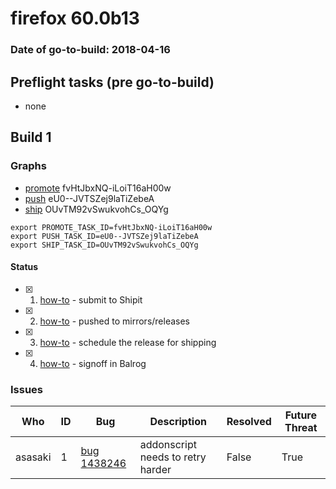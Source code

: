 # firefox 60.0b13

### Date of go-to-build: 2018-04-16

## Preflight tasks (pre go-to-build)
- none

## Build 1  

### Graphs
* [promote](https://tools.taskcluster.net/push-inspector/#/fvHtJbxNQ-iLoiT16aH00w) fvHtJbxNQ-iLoiT16aH00w
* [push](https://tools.taskcluster.net/push-inspector/#/eU0--JVTSZej9laTiZebeA) eU0--JVTSZej9laTiZebeA
* [ship](https://tools.taskcluster.net/push-inspector/#/OUvTM92vSwukvohCs_OQYg) OUvTM92vSwukvohCs_OQYg
```
export PROMOTE_TASK_ID=fvHtJbxNQ-iLoiT16aH00w
export PUSH_TASK_ID=eU0--JVTSZej9laTiZebeA
export SHIP_TASK_ID=OUvTM92vSwukvohCs_OQYg
```


#### Status
- [x] 1.  [how-to](https://wiki.mozilla.org/Release:Release_Automation_on_Mercurial:Starting_a_Release#Submit_to_Ship_It)  - submit to Shipit
- [x] 2.  [how-to](https://github.com/mozilla-releng/releasewarrior-2.0/blob/master/docs/release-promotion/desktop/howto.md#push-artifacts-to-releases-directory)  - pushed to mirrors/releases
- [x] 3.  [how-to](https://github.com/mozilla-releng/releasewarrior-2.0/blob/master/docs/release-promotion/desktop/howto.md#ship-the-release)  - schedule the release for shipping
- [x] 4.  [how-to](https://github.com/mozilla-releng/releasewarrior-2.0/blob/master/docs/release-promotion/desktop/howto.md#obtain-sign-offs-for-changes)  - signoff in Balrog

### Issues
| Who                 | ID               | Bug                                                                 | Description                | Resolved                | Future Threat                |
| ------------------- | ---------------- | ------------------------------------------------------------------- | -------------------------- | ----------------------- | ---------------------------- |
| asasaki  | 1 | [bug 1438246](https://bugzil.la/1438246)        | addonscript needs to retry harder | False | True |

